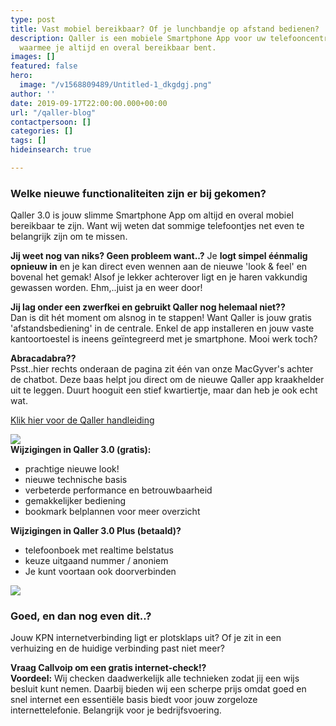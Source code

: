 ```yaml
---
type: post
title: Vast mobiel bereikbaar? Of je lunchbandje op afstand bedienen?
description: Qaller is een mobiele Smartphone App voor uw telefooncentrale in de cloud
  waarmee je altijd en overal bereikbaar bent.
images: []
featured: false
hero:
  image: "/v1568809489/Untitled-1_dkgdgj.png"
author: ''
date: 2019-09-17T22:00:00.000+00:00
url: "/qaller-blog"
contactpersoon: []
categories: []
tags: []
hideinsearch: true

---
```

### Welke nieuwe functionaliteiten zijn er bij gekomen?

Qaller 3.0 is jouw slimme Smartphone App om altijd en overal mobiel bereikbaar te zijn. Want wij weten dat sommige telefoontjes net even te belangrijk zijn om te missen.

**Jij weet nog van niks? Geen probleem want..?**
Je **logt simpel éénmalig opnieuw in** en je kan direct even wennen aan de nieuwe 'look & feel' en bovenal het gemak! Alsof je lekker achterover ligt en je haren vakkundig gewassen worden. Ehm,..juist ja en weer door!

**Jij lag onder een zwerfkei en gebruikt Qaller nog helemaal niet??**  
Dan is dit hét moment om alsnog in te stappen! Want Qaller is jouw gratis 'afstandsbediening' in de centrale. Enkel de app installeren en jouw vaste kantoortoestel is ineens geïntegreerd met je smartphone. Mooi werk toch?

**Abracadabra??**  
Psst..hier rechts onderaan de pagina zit één van onze MacGyver's achter de chatbot. Deze baas helpt jou direct om de nieuwe Qaller app kraakhelder uit te leggen. Duurt hooguit een stief kwartiertje, maar dan heb je ook echt wat.

[Klik hier voor de Qaller handleiding](https://www.callvoip.nl/ondersteuning/simmpl-functionaliteiten/qaller-app/)

**![](https://res.cloudinary.com/callvoip/image/upload/v1568809641/quote_y5hx0z.png)  
Wijzigingen in Qaller 3.0 (gratis):**

* prachtige nieuwe look!
* nieuwe technische basis
* verbeterde performance en betrouwbaarheid
* gemakkelijker bediening
* bookmark belplannen voor meer overzicht

**Wijzigingen in Qaller 3.0 Plus (betaald)?**

* telefoonboek met realtime belstatus
* keuze uitgaand nummer / anoniem
* Je kunt voortaan ook doorverbinden

![](https://res.cloudinary.com/callvoip/image/upload/v1568875791/phone_new_rkvuby.png)

### Goed, en dan nog even dit..?

Jouw KPN internetverbinding ligt er plotsklaps uit? Of je zit in een verhuizing en de huidige verbinding past niet meer?

**Vraag Callvoip om een gratis internet-check!?**  
**Voordeel:** Wij checken daadwerkelijk alle technieken zodat jij een wijs besluit kunt nemen. Daarbij bieden wij een scherpe prijs omdat goed en snel internet een essentiële basis biedt voor jouw zorgeloze internettelefonie. Belangrijk voor je bedrijfsvoering.